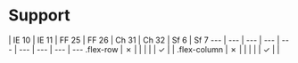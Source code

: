 # Support

 | IE 10 | IE 11 | FF 25 | FF 26 | Ch 31 | Ch 32 | Sf 6 | Sf 7
--- | --- | --- | --- | --- | --- | --- | --- | ---
.flex-row | ✗ |  |  |  |  | ✓ |  | 
.flex-column | ✗ |  |  |  |  | ✓ |  | 
